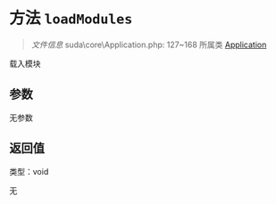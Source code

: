 # 方法 `loadModules`

> *文件信息* suda\core\Application.php: 127~168
> 所属类 [Application](../Application.md)


载入模块


## 参数


无参数


## 返回值

类型：void

无

